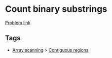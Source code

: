# Count binary substrings

[Problem link](https://leetcode.com/problems/count-binary-substrings)

## Tags

* [Array scanning](/README.md#Array_scanning) > [Contiguous regions](/README.md#Array_scanning-Contiguous_regions)
